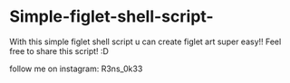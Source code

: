 # Simple-figlet-shell-script-


With this simple figlet shell script u can create figlet art super easy!!
Feel free to share this script! :D

follow me on instagram: R3ns_0k33
